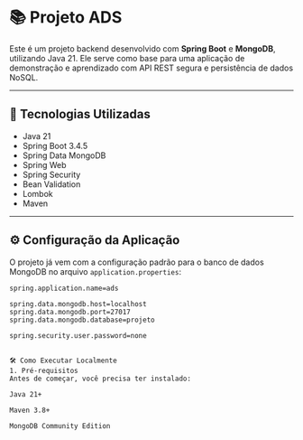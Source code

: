# 📚 Projeto ADS

Este é um projeto backend desenvolvido com **Spring Boot** e **MongoDB**, utilizando Java 21. Ele serve como base para uma aplicação de demonstração e aprendizado com API REST segura e persistência de dados NoSQL.

---

## 🚀 Tecnologias Utilizadas

- Java 21
- Spring Boot 3.4.5
- Spring Data MongoDB
- Spring Web
- Spring Security
- Bean Validation
- Lombok
- Maven

---

## ⚙️ Configuração da Aplicação

O projeto já vem com a configuração padrão para o banco de dados MongoDB no arquivo `application.properties`:

```properties
spring.application.name=ads

spring.data.mongodb.host=localhost
spring.data.mongodb.port=27017
spring.data.mongodb.database=projeto

spring.security.user.password=none


🛠️ Como Executar Localmente
1. Pré-requisitos
Antes de começar, você precisa ter instalado:

Java 21+

Maven 3.8+

MongoDB Community Edition




